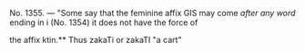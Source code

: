No. 1355. — "Some say that the feminine affix GIS may come _after any word_ ending in i (No. 1354) it does not have the force of

the affix ktin.\*\* Thus zakaTi or zakaTI "a cart"